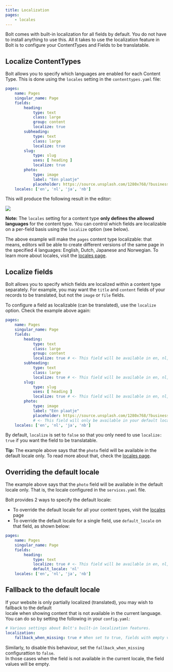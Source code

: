 ```yaml
---
title: Localization
pages:
    - locales
---
```


<!-- internationalization, i18n, translate, language -->
Bolt comes with built-in localization for all fields by default.
You do not have to install anything to use this. All it takes to use
the localization feature in Bolt is to configure your ContentTypes 
and Fields to be translatable.

## Localize ContentTypes

Bolt allows you to specify which languages are enabled for each Content Type.
This is done using the `locales` setting in the `contenttypes.yaml` file:

```yaml
pages:
    name: Pages
    singular_name: Page
    fields:
        heading:
            type: text
            class: large
            group: content
            localize: true
        subheading:
            type: text
            class: large
            localize: true
        slug:
            type: slug
            uses: [ heading ]
            localize: true
        photo:
            type: image
            label: "Eén plaatje"
            placeholder: https://source.unsplash.com/1280x768/?business,workplace/__random__
    locales: ['en', 'nl', 'ja', 'nb']
```

This will produce the following result in the editor:

<a href="/files/localize.png" class="popup"><img src="/files/localize.png"></a><br>


<p class="note"><strong>Note:</strong> The <code>locales</code> setting for a content type
<strong>only defines the allowed languages</strong> for the content type.
You can control which fields are localizable on a per-field basis using the
<code>localize</code> option (see below).</p>

The above example will make the `pages` content type localizable: that means, editors
will be able to create different versions of the same page in the specified 4 languages: 
English, Dutch, Japanese and Norwegian. To learn more about locales, 
visit the [locales page](/localization/locales).



## Localize fields

Bolt allows you to specify which fields are localized within a content type separately.
For example, you may want the `title` and `content` fields of your records to be translated,
but not the `image` or `file` fields.

To configure a field as localizable (can be translated), use the `localize` option. Check the
example above again:

```yaml
pages:
    name: Pages
    singular_name: Page
    fields:
        heading:
            type: text
            class: large
            group: content
            localize: true # <- This field will be available in en, nl, ja and nb.
        subheading:
            type: text
            class: large
            localize: true # <- This field will be available in en, nl, ja and nb.
        slug:
            type: slug
            uses: [ heading ]
            localize: true # <- This field will be available in en, nl, ja and nb.
        photo:
            type: image
            label: "Eén plaatje" 
            placeholder: https://source.unsplash.com/1280x768/?business,workplace/__random__
            # <- This field will only be available in your default locale
    locales: ['en', 'nl', 'ja', 'nb']
```

By default, `localize` is set to `false` so that you only need to use `localize: true`
if you want the field to be translatable.

<p class="tip"><strong>Tip:</strong> The example above says that the <code>photo</code>
field will be available in the default locale only. To read more about that, check
the <a href="/localization/locales">locales page</a>.</p>

## Overriding the default locale

The example above says that the `photo` field will be available in the default locale only.
That is, the locale configured in the `services.yaml` file.

Bolt provides 2 ways to specify the default locale:
* To override the default locale for all your content types, visit the [locales][locales-page] page
* To override the default locale for a single field, use `default_locale` on that field, as shown below:

```yaml
pages:
    name: Pages
    singular_name: Page
    fields:
        heading:
            type: text
            localize: true # <- This field will be available in en, nl, ja and nb.
            default_locale: 'nl'
    locales: ['en', 'nl', 'ja', 'nb']
```

## Fallback to the default locale	

If your website is only partially localized (translated), you may wish to fallback to the default	
locale when showing content that is not available in the current language. You can do so by setting	
the following in your `config.yaml`:	

```yaml	
# Various settings about Bolt's built-in localization features.	
localization:	
    fallback_when_missing: true # When set to true, fields with empty values will fallback to the default locale's value.	
```

Similarly, to disable this behaviour, set the `fallback_when_missing` configurattion to `false`.	
In those cases when the field is not available in the current locale, the field values will be empty.	

[locales-page]: ./localization/locales

